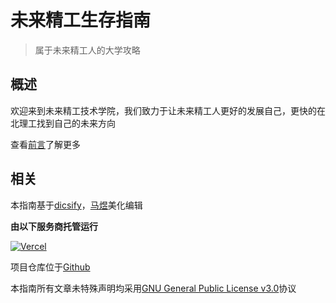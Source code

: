 # 未来精工生存指南

>属于未来精工人的大学攻略

## 概述

欢迎来到未来精工技术学院，我们致力于让未来精工人更好的发展自己，更快的在北理工找到自己的未来方向

查看[前言](preface.md)了解更多

## 相关

本指南基于[dicsify](https://github.com/docsifyjs/docsify)，[马煜](https://github.com/TT2TER)美化编辑


**由以下服务商托管运行**

<a href="https://vercel.com"><img src="https://img.shields.io/badge/Vercel-black?style=flat&logo=Vercel&logoColor=white" alt="Vercel" title="Vercel"></a>

项目仓库位于[Github](https://github.com/TT2TER/BITFTechWiki)

本指南所有文章未特殊声明均采用[GNU General Public License v3.0](https://www.gnu.org/licenses/gpl-3.0.html)协议





